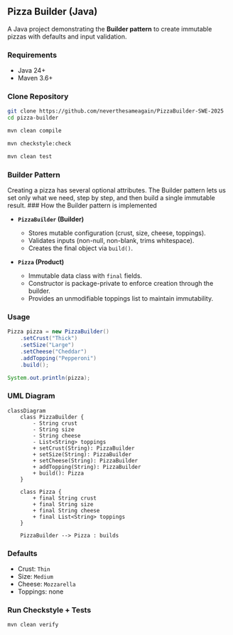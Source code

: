 
## Pizza Builder (Java)

A  Java project demonstrating the **Builder pattern** to create immutable pizzas with  defaults and input validation.

### Requirements
- Java 24+
- Maven 3.6+

### Clone Repository
```bash
git clone https://github.com/neverthesameagain/PizzaBuilder-SWE-2025
cd pizza-builder
```
```bash
mvn clean compile
````
```bash
mvn checkstyle:check
````
```bash
mvn clean test
````

### Builder Pattern
Creating a pizza has several optional attributes. The Builder pattern lets us set only what we need, step by step, and then build a single immutable result. ### How the Builder pattern is implemented


- **`PizzaBuilder` (Builder)**  
  - Stores mutable configuration (crust, size, cheese, toppings).  
  - Validates inputs (non-null, non-blank, trims whitespace).  
  - Creates the final object via `build()`.  

- **`Pizza` (Product)**  
  - Immutable data class with `final` fields.  
  - Constructor is package-private to enforce creation through the builder.  
  - Provides an unmodifiable toppings list to maintain immutability.  

### Usage

```java
Pizza pizza = new PizzaBuilder()
    .setCrust("Thick")
    .setSize("Large")
    .setCheese("Cheddar")
    .addTopping("Pepperoni")
    .build();

System.out.println(pizza);
```

### UML Diagram



```mermaid
classDiagram
    class PizzaBuilder {
        - String crust
        - String size
        - String cheese
        - List<String> toppings
        + setCrust(String): PizzaBuilder
        + setSize(String): PizzaBuilder
        + setCheese(String): PizzaBuilder
        + addTopping(String): PizzaBuilder
        + build(): Pizza
    }

    class Pizza {
        + final String crust
        + final String size
        + final String cheese
        + final List<String> toppings
    }

    PizzaBuilder --> Pizza : builds

```

### Defaults

* Crust: `Thin`
* Size: `Medium`
* Cheese: `Mozzarella`
* Toppings: none

### Run Checkstyle + Tests

```bash
mvn clean verify
```

